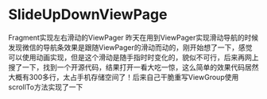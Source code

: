 SlideUpDownViewPage
===================

Fragment实现左右滑动的ViewPager
昨天在用到ViewPager实现滑动导航的时候发现微信的导航条效果是跟随ViewPager的滑动而动的，刚开始想了一下，感觉可以使用动画实现，但是这个滑动是随手指时时变化的，貌似不可行，后来再网上搜了一下，找到一个开源代码，结果打开一看大吃一惊，这么简单的效果代码居然大概有300多行，太占手机存储空间了！后来自己干脆重写ViewGroup使用scrollTo方法实现了一下
